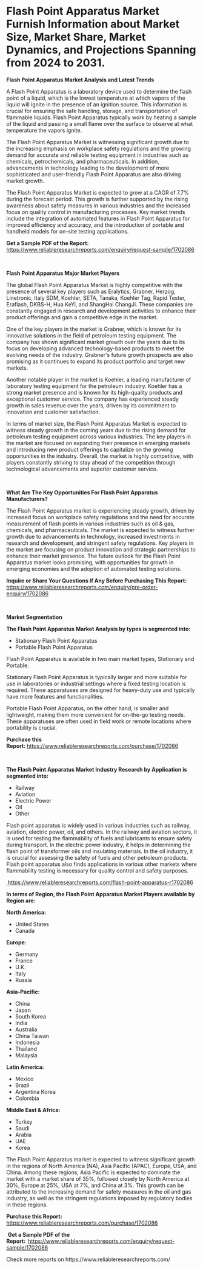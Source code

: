 <p><h1>Flash Point Apparatus Market Furnish Information about Market Size, Market Share, Market Dynamics, and Projections Spanning from 2024 to 2031.</h1></p><p><strong>Flash Point Apparatus Market Analysis and Latest Trends</strong></p>
<p><p>A Flash Point Apparatus is a laboratory device used to determine the flash point of a liquid, which is the lowest temperature at which vapors of the liquid will ignite in the presence of an ignition source. This information is crucial for ensuring the safe handling, storage, and transportation of flammable liquids. Flash Point Apparatus typically work by heating a sample of the liquid and passing a small flame over the surface to observe at what temperature the vapors ignite.</p><p>The Flash Point Apparatus Market is witnessing significant growth due to the increasing emphasis on workplace safety regulations and the growing demand for accurate and reliable testing equipment in industries such as chemicals, petrochemicals, and pharmaceuticals. In addition, advancements in technology leading to the development of more sophisticated and user-friendly Flash Point Apparatus are also driving market growth.</p><p>The Flash Point Apparatus Market is expected to grow at a CAGR of 7.7% during the forecast period. This growth is further supported by the rising awareness about safety measures in various industries and the increased focus on quality control in manufacturing processes. Key market trends include the integration of automated features in Flash Point Apparatus for improved efficiency and accuracy, and the introduction of portable and handheld models for on-site testing applications.</p></p>
<p><strong>Get a Sample PDF of the Report:&nbsp;</strong> <a href="https://www.reliableresearchreports.com/enquiry/request-sample/1702086">https://www.reliableresearchreports.com/enquiry/request-sample/1702086</a></p>
<p>&nbsp;</p>
<p><strong>Flash Point Apparatus Major Market Players</strong></p>
<p><p>The global Flash Point Apparatus Market is highly competitive with the presence of several key players such as Eralytics, Grabner, Herzog, Linetronic, Italy SDM, Koehler, SETA, Tanaka, Koehler Tag, Rapid Tester, Eraflash, DKBS-H, Hua KeYi, and ShangHai ChangJi. These companies are constantly engaged in research and development activities to enhance their product offerings and gain a competitive edge in the market.</p><p>One of the key players in the market is Grabner, which is known for its innovative solutions in the field of petroleum testing equipment. The company has shown significant market growth over the years due to its focus on developing advanced technology-based products to meet the evolving needs of the industry. Grabner's future growth prospects are also promising as it continues to expand its product portfolio and target new markets.</p><p>Another notable player in the market is Koehler, a leading manufacturer of laboratory testing equipment for the petroleum industry. Koehler has a strong market presence and is known for its high-quality products and exceptional customer service. The company has experienced steady growth in sales revenue over the years, driven by its commitment to innovation and customer satisfaction.</p><p>In terms of market size, the Flash Point Apparatus Market is expected to witness steady growth in the coming years due to the rising demand for petroleum testing equipment across various industries. The key players in the market are focused on expanding their presence in emerging markets and introducing new product offerings to capitalize on the growing opportunities in the industry. Overall, the market is highly competitive, with players constantly striving to stay ahead of the competition through technological advancements and superior customer service.</p></p>
<p>&nbsp;</p>
<p><strong>What Are The Key Opportunities For Flash Point Apparatus Manufacturers?</strong></p>
<p><p>The Flash Point Apparatus market is experiencing steady growth, driven by increased focus on workplace safety regulations and the need for accurate measurement of flash points in various industries such as oil & gas, chemicals, and pharmaceuticals. The market is expected to witness further growth due to advancements in technology, increased investments in research and development, and stringent safety regulations. Key players in the market are focusing on product innovation and strategic partnerships to enhance their market presence. The future outlook for the Flash Point Apparatus market looks promising, with opportunities for growth in emerging economies and the adoption of automated testing solutions.</p></p>
<p><strong>Inquire or Share Your Questions If Any Before Purchasing This Report:</strong> <a href="https://www.reliableresearchreports.com/enquiry/pre-order-enquiry/1702086">https://www.reliableresearchreports.com/enquiry/pre-order-enquiry/1702086</a></p>
<p>&nbsp;</p>
<p><strong>Market Segmentation</strong></p>
<p><strong>The Flash Point Apparatus Market Analysis by types is segmented into:</strong></p>
<p><ul><li>Stationary Flash Point Apparatus</li><li>Portable Flash Point Apparatus</li></ul></p>
<p><p>Flash Point Apparatus is available in two main market types, Stationary and Portable. </p><p>Stationary Flash Point Apparatus is typically larger and more suitable for use in laboratories or industrial settings where a fixed testing location is required. These apparatuses are designed for heavy-duty use and typically have more features and functionalities.</p><p>Portable Flash Point Apparatus, on the other hand, is smaller and lightweight, making them more convenient for on-the-go testing needs. These apparatuses are often used in field work or remote locations where portability is crucial.</p></p>
<p><strong>Purchase this Report:&nbsp;</strong><a href="https://www.reliableresearchreports.com/purchase/1702086">https://www.reliableresearchreports.com/purchase/1702086</a></p>
<p>&nbsp;</p>
<p><strong>The Flash Point Apparatus Market Industry Research by Application is segmented into:</strong></p>
<p><ul><li>Railway</li><li>Aviation</li><li>Electric Power</li><li>Oil</li><li>Other</li></ul></p>
<p><p>Flash point apparatus is widely used in various industries such as railway, aviation, electric power, oil, and others. In the railway and aviation sectors, it is used for testing the flammability of fuels and lubricants to ensure safety during transport. In the electric power industry, it helps in determining the flash point of transformer oils and insulating materials. In the oil industry, it is crucial for assessing the safety of fuels and other petroleum products. Flash point apparatus also finds applications in various other markets where flammability testing is necessary for quality control and safety purposes.</p></p>
<p><a href="https://www.reliableresearchreports.com/flash-point-apparatus-r1702086">&nbsp;https://www.reliableresearchreports.com/flash-point-apparatus-r1702086</a></p>
<p><strong>In terms of Region, the Flash Point Apparatus Market Players available by Region are:</strong></p>
<p>
    <p> <strong> North America: </strong>
        <ul>
            <li>United States</li>
            <li>Canada</li>
        </ul>
        </p> 
    <p> <strong> Europe: </strong>
        <ul>
            <li>Germany</li>
            <li>France</li>
            <li>U.K.</li>
            <li>Italy</li>
            <li>Russia</li>
        </ul>
        </p> 
    <p> <strong> Asia-Pacific: </strong>
        <ul>
            <li>China</li>
            <li>Japan</li>
            <li>South Korea</li>
            <li>India</li>
            <li>Australia</li>
            <li>China Taiwan</li>
            <li>Indonesia</li>
            <li>Thailand</li>
            <li>Malaysia</li>
        </ul>
        </p> 
    <p> <strong> Latin America: </strong>
        <ul>
            <li>Mexico</li>
            <li>Brazil</li>
            <li>Argentina Korea</li>
            <li>Colombia</li>
        </ul>
        </p> 
    <p> <strong> Middle East & Africa: </strong>
        <ul>
            <li>Turkey</li>
            <li>Saudi</li>
            <li>Arabia</li>
            <li>UAE</li>
            <li>Korea</li>
        </ul>
    </p>
    </p>
<p><p>The Flash Point Apparatus market is expected to witness significant growth in the regions of North America (NA), Asia Pacific (APAC), Europe, USA, and China. Among these regions, Asia Pacific is expected to dominate the market with a market share of 35%, followed closely by North America at 30%, Europe at 25%, USA at 7%, and China at 3%. This growth can be attributed to the increasing demand for safety measures in the oil and gas industry, as well as the stringent regulations imposed by regulatory bodies in these regions.</p></p>
<p><strong>Purchase this Report: </strong><a href="https://www.reliableresearchreports.com/purchase/1702086">https://www.reliableresearchreports.com/purchase/1702086</a></p>
<p>&nbsp;<strong>Get a Sample PDF of the Report:&nbsp;&nbsp;</strong><a href="https://www.reliableresearchreports.com/enquiry/request-sample/1702086">https://www.reliableresearchreports.com/enquiry/request-sample/1702086</a></p>
<p><strong></strong></p>
<p>Check more reports on https://www.reliableresearchreports.com/</p>